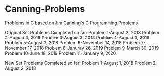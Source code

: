 # Canning-Problems
Problems in C based on Jim Canning's C Programming Problems


Original Set Problems Completed so far:
Problem 1-August 2, 2018
Problem 2-August 3, 2018
Problem 3-August 3, 2018
Problem 4-August 3, 2018
Problem 5-August 3, 2018
Problem 6-November 14, 2018
Problem 7-November 17, 2018
Problem 8-Januray 26, 2019
Problem 9-March 30, 2019
Problem 10-June 18, 2019
Problem 11-January 9, 2020

New Set Problems Completed so far:
Problem 1-August 1, 2018
Problem 2-August 2, 2018
